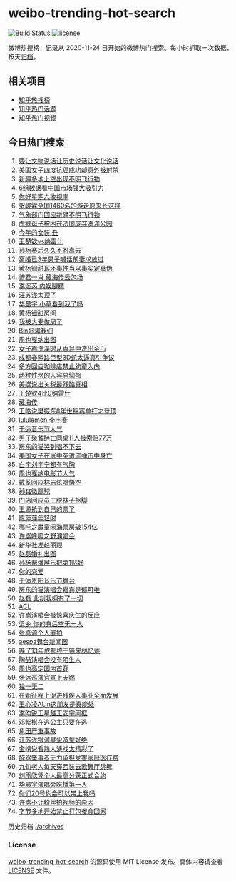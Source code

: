 # weibo-trending-hot-search

[![Build Status](https://github.com/justjavac/weibo-trending-hot-search/workflows/ci/badge.svg?branch=master)](https://github.com/justjavac/weibo-trending-hot-search/actions)
[![license](https://img.shields.io/github/license/justjavac/weibo-trending-hot-search)](https://github.com/justjavac/weibo-trending-hot-search/blob/master/LICENSE)

微博热搜榜，记录从 2020-11-24 日开始的微博热门搜索。每小时抓取一次数据，按天[归档](./archives)。

## 相关项目

- [知乎热搜榜](https://github.com/justjavac/zhihu-trending-top-search)
- [知乎热门话题](https://github.com/justjavac/zhihu-trending-hot-questions)
- [知乎热门视频](https://github.com/justjavac/zhihu-trending-hot-video)

## 今日热门搜索

<!-- BEGIN -->
<!-- 最后更新时间 Sun May 18 2025 04:16:29 GMT+0800 (China Standard Time) -->

1. [要让文物说话让历史说话让文化说话](https://s.weibo.com//weibo?q=%23%E8%A6%81%E8%AE%A9%E6%96%87%E7%89%A9%E8%AF%B4%E8%AF%9D%E8%AE%A9%E5%8E%86%E5%8F%B2%E8%AF%B4%E8%AF%9D%E8%AE%A9%E6%96%87%E5%8C%96%E8%AF%B4%E8%AF%9D%23&Refer=new_time)
1. [美国女子四度抗癌成功却意外被射杀](https://s.weibo.com//weibo?q=%23%E7%BE%8E%E5%9B%BD%E5%A5%B3%E5%AD%90%E5%9B%9B%E5%BA%A6%E6%8A%97%E7%99%8C%E6%88%90%E5%8A%9F%E5%8D%B4%E6%84%8F%E5%A4%96%E8%A2%AB%E5%B0%84%E6%9D%80%23&t=31&band_rank=34&Refer=top)
1. [新疆多地上空出现不明飞行物](https://s.weibo.com//weibo?q=%23%E6%96%B0%E7%96%86%E5%A4%9A%E5%9C%B0%E4%B8%8A%E7%A9%BA%E5%87%BA%E7%8E%B0%E4%B8%8D%E6%98%8E%E9%A3%9E%E8%A1%8C%E7%89%A9%23&t=31&band_rank=2&Refer=top)
1. [6组数据看中国市场强大吸引力](https://s.weibo.com//weibo?q=%236%E7%BB%84%E6%95%B0%E6%8D%AE%E7%9C%8B%E4%B8%AD%E5%9B%BD%E5%B8%82%E5%9C%BA%E5%BC%BA%E5%A4%A7%E5%90%B8%E5%BC%95%E5%8A%9B%23&t=31&band_rank=3&Refer=top)
1. [你好星期六收视率](https://s.weibo.com//weibo?q=%23%E4%BD%A0%E5%A5%BD%E6%98%9F%E6%9C%9F%E5%85%AD%E6%94%B6%E8%A7%86%E7%8E%87%23&t=31&band_rank=1&Refer=top)
1. [贺峻霖全国1460名的游走原来长这样](https://s.weibo.com//weibo?q=%23%E8%B4%BA%E5%B3%BB%E9%9C%96%E5%85%A8%E5%9B%BD1460%E5%90%8D%E7%9A%84%E6%B8%B8%E8%B5%B0%E5%8E%9F%E6%9D%A5%E9%95%BF%E8%BF%99%E6%A0%B7%23&t=31&band_rank=5&Refer=top)
1. [气象部门回应新疆不明飞行物](https://s.weibo.com//weibo?q=%23%E6%B0%94%E8%B1%A1%E9%83%A8%E9%97%A8%E5%9B%9E%E5%BA%94%E6%96%B0%E7%96%86%E4%B8%8D%E6%98%8E%E9%A3%9E%E8%A1%8C%E7%89%A9%23&t=31&band_rank=6&Refer=top)
1. [虎鲸母子被困在法国废弃海洋公园](https://s.weibo.com//weibo?q=%23%E8%99%8E%E9%B2%B8%E6%AF%8D%E5%AD%90%E8%A2%AB%E5%9B%B0%E5%9C%A8%E6%B3%95%E5%9B%BD%E5%BA%9F%E5%BC%83%E6%B5%B7%E6%B4%8B%E5%85%AC%E5%9B%AD%23&t=31&band_rank=24&Refer=top)
1. [今年的女装 丑](https://s.weibo.com//weibo?q=%E4%BB%8A%E5%B9%B4%E7%9A%84%E5%A5%B3%E8%A3%85%20%E4%B8%91&t=31&band_rank=5&Refer=top)
1. [王楚钦vs纳雷什](https://s.weibo.com//weibo?q=%23%E7%8E%8B%E6%A5%9A%E9%92%A6vs%E7%BA%B3%E9%9B%B7%E4%BB%80%23&t=31&band_rank=4&Refer=top)
1. [孙杨赛后久久不忍离去](https://s.weibo.com//weibo?q=%23%E5%AD%99%E6%9D%A8%E8%B5%9B%E5%90%8E%E4%B9%85%E4%B9%85%E4%B8%8D%E5%BF%8D%E7%A6%BB%E5%8E%BB%23&t=31&band_rank=7&Refer=top)
1. [离婚已3年男子喊话前妻求放过](https://s.weibo.com//weibo?q=%23%E7%A6%BB%E5%A9%9A%E5%B7%B23%E5%B9%B4%E7%94%B7%E5%AD%90%E5%96%8A%E8%AF%9D%E5%89%8D%E5%A6%BB%E6%B1%82%E6%94%BE%E8%BF%87%23&t=31&band_rank=12&Refer=top)
1. [黄杨钿甜耳环事件当以事实定真伪](https://s.weibo.com//weibo?q=%23%E9%BB%84%E6%9D%A8%E9%92%BF%E7%94%9C%E8%80%B3%E7%8E%AF%E4%BA%8B%E4%BB%B6%E5%BD%93%E4%BB%A5%E4%BA%8B%E5%AE%9E%E5%AE%9A%E7%9C%9F%E4%BC%AA%23&t=31&band_rank=12&Refer=top)
1. [博君一肖 藏海传云包场](https://s.weibo.com//weibo?q=%E5%8D%9A%E5%90%9B%E4%B8%80%E8%82%96%20%E8%97%8F%E6%B5%B7%E4%BC%A0%E4%BA%91%E5%8C%85%E5%9C%BA&t=31&band_rank=11&Refer=top)
1. [李溪芮 内娱腿精](https://s.weibo.com//weibo?q=%E6%9D%8E%E6%BA%AA%E8%8A%AE%20%E5%86%85%E5%A8%B1%E8%85%BF%E7%B2%BE&t=31&band_rank=13&Refer=top)
1. [汪苏泷太顶了](https://s.weibo.com//weibo?q=%E6%B1%AA%E8%8B%8F%E6%B3%B7%E5%A4%AA%E9%A1%B6%E4%BA%86&t=31&band_rank=23&Refer=top)
1. [华晨宇 小草看到我了吗](https://s.weibo.com//weibo?q=%E5%8D%8E%E6%99%A8%E5%AE%87%20%E5%B0%8F%E8%8D%89%E7%9C%8B%E5%88%B0%E6%88%91%E4%BA%86%E5%90%97&t=31&band_rank=23&Refer=top)
1. [黄杨钿甜房间](https://s.weibo.com//weibo?q=%23%E9%BB%84%E6%9D%A8%E9%92%BF%E7%94%9C%E6%88%BF%E9%97%B4%23&t=31&band_rank=17&Refer=top)
1. [我被大麦做局了](https://s.weibo.com//weibo?q=%E6%88%91%E8%A2%AB%E5%A4%A7%E9%BA%A6%E5%81%9A%E5%B1%80%E4%BA%86&t=31&band_rank=44&Refer=top)
1. [Bin哥骗我们](https://s.weibo.com//weibo?q=Bin%E5%93%A5%E9%AA%97%E6%88%91%E4%BB%AC&t=31&band_rank=27&Refer=top)
1. [周也戛纳出图](https://s.weibo.com//weibo?q=%23%E5%91%A8%E4%B9%9F%E6%88%9B%E7%BA%B3%E5%87%BA%E5%9B%BE%23&t=31&band_rank=18&Refer=top)
1. [女子称洗澡时从香皂中洗出金币](https://s.weibo.com//weibo?q=%23%E5%A5%B3%E5%AD%90%E7%A7%B0%E6%B4%97%E6%BE%A1%E6%97%B6%E4%BB%8E%E9%A6%99%E7%9A%82%E4%B8%AD%E6%B4%97%E5%87%BA%E9%87%91%E5%B8%81%23&t=31&band_rank=21&Refer=top)
1. [成都春熙路巨型3D蛇太逼真引争议](https://s.weibo.com//weibo?q=%23%E6%88%90%E9%83%BD%E6%98%A5%E7%86%99%E8%B7%AF%E5%B7%A8%E5%9E%8B3D%E8%9B%87%E5%A4%AA%E9%80%BC%E7%9C%9F%E5%BC%95%E4%BA%89%E8%AE%AE%23&t=31&band_rank=22&Refer=top)
1. [多方回应咖啡店禁止幼童入内](https://s.weibo.com//weibo?q=%23%E5%A4%9A%E6%96%B9%E5%9B%9E%E5%BA%94%E5%92%96%E5%95%A1%E5%BA%97%E7%A6%81%E6%AD%A2%E5%B9%BC%E7%AB%A5%E5%85%A5%E5%86%85%23&t=31&band_rank=10&Refer=top)
1. [两种性格的人容易抑郁](https://s.weibo.com//weibo?q=%23%E4%B8%A4%E7%A7%8D%E6%80%A7%E6%A0%BC%E7%9A%84%E4%BA%BA%E5%AE%B9%E6%98%93%E6%8A%91%E9%83%81%23&t=31&band_rank=26&Refer=top)
1. [美媒说出关税最残酷真相](https://s.weibo.com//weibo?q=%23%E7%BE%8E%E5%AA%92%E8%AF%B4%E5%87%BA%E5%85%B3%E7%A8%8E%E6%9C%80%E6%AE%8B%E9%85%B7%E7%9C%9F%E7%9B%B8%23&t=31&band_rank=49&Refer=top)
1. [王楚钦4比0纳雷什](https://s.weibo.com//weibo?q=%23%E7%8E%8B%E6%A5%9A%E9%92%A64%E6%AF%940%E7%BA%B3%E9%9B%B7%E4%BB%80%23&t=31&band_rank=35&Refer=top)
1. [藏海传](https://s.weibo.com//weibo?q=%E8%97%8F%E6%B5%B7%E4%BC%A0&t=31&band_rank=46&Refer=top)
1. [王皓说樊振东8年世锦赛单打才登顶](https://s.weibo.com//weibo?q=%23%E7%8E%8B%E7%9A%93%E8%AF%B4%E6%A8%8A%E6%8C%AF%E4%B8%9C8%E5%B9%B4%E4%B8%96%E9%94%A6%E8%B5%9B%E5%8D%95%E6%89%93%E6%89%8D%E7%99%BB%E9%A1%B6%23&t=31&band_rank=15&Refer=top)
1. [lululemon 李宇春](https://s.weibo.com//weibo?q=lululemon%20%E6%9D%8E%E5%AE%87%E6%98%A5&t=31&band_rank=30&Refer=top)
1. [于适音乐节人气](https://s.weibo.com//weibo?q=%23%E4%BA%8E%E9%80%82%E9%9F%B3%E4%B9%90%E8%8A%82%E4%BA%BA%E6%B0%94%23&t=31&band_rank=37&Refer=top)
1. [男子聚餐醉亡同桌11人被索赔77万](https://s.weibo.com//weibo?q=%23%E7%94%B7%E5%AD%90%E8%81%9A%E9%A4%90%E9%86%89%E4%BA%A1%E5%90%8C%E6%A1%8C11%E4%BA%BA%E8%A2%AB%E7%B4%A2%E8%B5%9477%E4%B8%87%23&t=31&band_rank=14&Refer=top)
1. [房东的猫哭到唱不下去](https://s.weibo.com//weibo?q=%E6%88%BF%E4%B8%9C%E7%9A%84%E7%8C%AB%E5%93%AD%E5%88%B0%E5%94%B1%E4%B8%8D%E4%B8%8B%E5%8E%BB&t=31&band_rank=45&Refer=top)
1. [美国女子在家中突遭流弹击中身亡](https://s.weibo.com//weibo?q=%23%E7%BE%8E%E5%9B%BD%E5%A5%B3%E5%AD%90%E5%9C%A8%E5%AE%B6%E4%B8%AD%E7%AA%81%E9%81%AD%E6%B5%81%E5%BC%B9%E5%87%BB%E4%B8%AD%E8%BA%AB%E4%BA%A1%23&t=31&band_rank=36&Refer=top)
1. [白宇刘宇宁都有气胸](https://s.weibo.com//weibo?q=%23%E7%99%BD%E5%AE%87%E5%88%98%E5%AE%87%E5%AE%81%E9%83%BD%E6%9C%89%E6%B0%94%E8%83%B8%23&t=31&band_rank=29&Refer=top)
1. [周也戛纳电影节人气](https://s.weibo.com//weibo?q=%23%E5%91%A8%E4%B9%9F%E6%88%9B%E7%BA%B3%E7%94%B5%E5%BD%B1%E8%8A%82%E4%BA%BA%E6%B0%94%23&t=31&band_rank=33&Refer=top)
1. [戴荃回应林志炫唱悟空](https://s.weibo.com//weibo?q=%23%E6%88%B4%E8%8D%83%E5%9B%9E%E5%BA%94%E6%9E%97%E5%BF%97%E7%82%AB%E5%94%B1%E6%82%9F%E7%A9%BA%23&t=31&band_rank=34&Refer=top)
1. [孙铭徽踢球](https://s.weibo.com//weibo?q=%E5%AD%99%E9%93%AD%E5%BE%BD%E8%B8%A2%E7%90%83&t=31&band_rank=35&Refer=top)
1. [门店回应员工脱袜子抠脚](https://s.weibo.com//weibo?q=%23%E9%97%A8%E5%BA%97%E5%9B%9E%E5%BA%94%E5%91%98%E5%B7%A5%E8%84%B1%E8%A2%9C%E5%AD%90%E6%8A%A0%E8%84%9A%23&t=31&band_rank=38&Refer=top)
1. [王源抢到自己的票了](https://s.weibo.com//weibo?q=%23%E7%8E%8B%E6%BA%90%E6%8A%A2%E5%88%B0%E8%87%AA%E5%B7%B1%E7%9A%84%E7%A5%A8%E4%BA%86%23&t=31&band_rank=9&Refer=top)
1. [陈萍萍年轻时](https://s.weibo.com//weibo?q=%E9%99%88%E8%90%8D%E8%90%8D%E5%B9%B4%E8%BD%BB%E6%97%B6&t=31&band_rank=44&Refer=top)
1. [哪吒之魔童闹海票房破154亿](https://s.weibo.com//weibo?q=%23%E5%93%AA%E5%90%92%E4%B9%8B%E9%AD%94%E7%AB%A5%E9%97%B9%E6%B5%B7%E7%A5%A8%E6%88%BF%E7%A0%B4154%E4%BA%BF%23&t=31&band_rank=16&Refer=top)
1. [许嵩呼吸之野演唱会](https://s.weibo.com//weibo?q=%E8%AE%B8%E5%B5%A9%E5%91%BC%E5%90%B8%E4%B9%8B%E9%87%8E%E6%BC%94%E5%94%B1%E4%BC%9A&t=31&band_rank=38&Refer=top)
1. [新华社发赵丽颖](https://s.weibo.com//weibo?q=%23%E6%96%B0%E5%8D%8E%E7%A4%BE%E5%8F%91%E8%B5%B5%E4%B8%BD%E9%A2%96%23&t=31&band_rank=19&Refer=top)
1. [赵磊婚礼出图](https://s.weibo.com//weibo?q=%23%E8%B5%B5%E7%A3%8A%E5%A9%9A%E7%A4%BC%E5%87%BA%E5%9B%BE%23&t=31&band_rank=28&Refer=top)
1. [孙杨帮潘展乐把第1贴好](https://s.weibo.com//weibo?q=%23%E5%AD%99%E6%9D%A8%E5%B8%AE%E6%BD%98%E5%B1%95%E4%B9%90%E6%8A%8A%E7%AC%AC1%E8%B4%B4%E5%A5%BD%23&t=31&band_rank=8&Refer=top)
1. [你的恋爱](https://s.weibo.com//weibo?q=%E4%BD%A0%E7%9A%84%E6%81%8B%E7%88%B1&t=31&band_rank=46&Refer=top)
1. [于适贵阳音乐节舞台](https://s.weibo.com//weibo?q=%23%E4%BA%8E%E9%80%82%E8%B4%B5%E9%98%B3%E9%9F%B3%E4%B9%90%E8%8A%82%E8%88%9E%E5%8F%B0%23&t=31&band_rank=48&Refer=top)
1. [房东的猫演唱会嘉宾是郁可唯](https://s.weibo.com//weibo?q=%E6%88%BF%E4%B8%9C%E7%9A%84%E7%8C%AB%E6%BC%94%E5%94%B1%E4%BC%9A%E5%98%89%E5%AE%BE%E6%98%AF%E9%83%81%E5%8F%AF%E5%94%AF&t=31&band_rank=48&Refer=top)
1. [赵磊 此刻我拥有了一切](https://s.weibo.com//weibo?q=%E8%B5%B5%E7%A3%8A%20%E6%AD%A4%E5%88%BB%E6%88%91%E6%8B%A5%E6%9C%89%E4%BA%86%E4%B8%80%E5%88%87&t=31&band_rank=49&Refer=top)
1. [ACL](https://s.weibo.com//weibo?q=ACL&t=31&band_rank=50&Refer=top)
1. [许嵩演唱会被惊喜庆生的反应](https://s.weibo.com//weibo?q=%E8%AE%B8%E5%B5%A9%E6%BC%94%E5%94%B1%E4%BC%9A%E8%A2%AB%E6%83%8A%E5%96%9C%E5%BA%86%E7%94%9F%E7%9A%84%E5%8F%8D%E5%BA%94&t=31&band_rank=32&Refer=top)
1. [梁乡 你的身后空无一人](https://s.weibo.com//weibo?q=%E6%A2%81%E4%B9%A1%20%E4%BD%A0%E7%9A%84%E8%BA%AB%E5%90%8E%E7%A9%BA%E6%97%A0%E4%B8%80%E4%BA%BA&t=31&band_rank=45&Refer=top)
1. [张真源个人直拍](https://s.weibo.com//weibo?q=%E5%BC%A0%E7%9C%9F%E6%BA%90%E4%B8%AA%E4%BA%BA%E7%9B%B4%E6%8B%8D&t=31&band_rank=46&Refer=top)
1. [aespa舞台新闻图](https://s.weibo.com//weibo?q=%23aespa%E8%88%9E%E5%8F%B0%E6%96%B0%E9%97%BB%E5%9B%BE%23&t=31&band_rank=38&Refer=top)
1. [等了13年成都终于等来林忆莲](https://s.weibo.com//weibo?q=%E7%AD%89%E4%BA%8613%E5%B9%B4%E6%88%90%E9%83%BD%E7%BB%88%E4%BA%8E%E7%AD%89%E6%9D%A5%E6%9E%97%E5%BF%86%E8%8E%B2&t=31&band_rank=49&Refer=top)
1. [陶喆演唱会没有陌生人](https://s.weibo.com//weibo?q=%E9%99%B6%E5%96%86%E6%BC%94%E5%94%B1%E4%BC%9A%E6%B2%A1%E6%9C%89%E9%99%8C%E7%94%9F%E4%BA%BA&t=31&band_rank=33&Refer=top)
1. [周也高定国内首穿](https://s.weibo.com//weibo?q=%23%E5%91%A8%E4%B9%9F%E9%AB%98%E5%AE%9A%E5%9B%BD%E5%86%85%E9%A6%96%E7%A9%BF%23&t=31&band_rank=32&Refer=top)
1. [张远巡演官宣上天赐](https://s.weibo.com//weibo?q=%E5%BC%A0%E8%BF%9C%E5%B7%A1%E6%BC%94%E5%AE%98%E5%AE%A3%E4%B8%8A%E5%A4%A9%E8%B5%90&t=31&band_rank=40&Refer=top)
1. [独一无二](https://s.weibo.com//weibo?q=%E7%8B%AC%E4%B8%80%E6%97%A0%E4%BA%8C&t=31&band_rank=49&Refer=top)
1. [在新征程上促进残疾人事业全面发展](https://s.weibo.com//weibo?q=%23%E5%9C%A8%E6%96%B0%E5%BE%81%E7%A8%8B%E4%B8%8A%E4%BF%83%E8%BF%9B%E6%AE%8B%E7%96%BE%E4%BA%BA%E4%BA%8B%E4%B8%9A%E5%85%A8%E9%9D%A2%E5%8F%91%E5%B1%95%23&Refer=new_time)
1. [王心凌ALin这朋友是真能处](https://s.weibo.com//weibo?q=%E7%8E%8B%E5%BF%83%E5%87%8CALin%E8%BF%99%E6%9C%8B%E5%8F%8B%E6%98%AF%E7%9C%9F%E8%83%BD%E5%A4%84&t=31&band_rank=37&Refer=top)
1. [李昀锐王星越王安宇同框](https://s.weibo.com//weibo?q=%23%E6%9D%8E%E6%98%80%E9%94%90%E7%8E%8B%E6%98%9F%E8%B6%8A%E7%8E%8B%E5%AE%89%E5%AE%87%E5%90%8C%E6%A1%86%23&t=31&band_rank=25&Refer=top)
1. [邓紫棋在逃公主只要在逃](https://s.weibo.com//weibo?q=%E9%82%93%E7%B4%AB%E6%A3%8B%E5%9C%A8%E9%80%83%E5%85%AC%E4%B8%BB%E5%8F%AA%E8%A6%81%E5%9C%A8%E9%80%83&t=31&band_rank=42&Refer=top)
1. [角田严重事故](https://s.weibo.com//weibo?q=%23%E8%A7%92%E7%94%B0%E4%B8%A5%E9%87%8D%E4%BA%8B%E6%95%85%23&t=31&band_rank=43&Refer=top)
1. [汪苏泷银河星尘造型好绝](https://s.weibo.com//weibo?q=%E6%B1%AA%E8%8B%8F%E6%B3%B7%E9%93%B6%E6%B2%B3%E6%98%9F%E5%B0%98%E9%80%A0%E5%9E%8B%E5%A5%BD%E7%BB%9D&t=31&band_rank=48&Refer=top)
1. [金靖说看熟人演戏太精彩了](https://s.weibo.com//weibo?q=%E9%87%91%E9%9D%96%E8%AF%B4%E7%9C%8B%E7%86%9F%E4%BA%BA%E6%BC%94%E6%88%8F%E5%A4%AA%E7%B2%BE%E5%BD%A9%E4%BA%86&t=31&band_rank=47&Refer=top)
1. [醉驾肇事者无力承担受害家庭医疗费](https://s.weibo.com//weibo?q=%23%E9%86%89%E9%A9%BE%E8%82%87%E4%BA%8B%E8%80%85%E6%97%A0%E5%8A%9B%E6%89%BF%E6%8B%85%E5%8F%97%E5%AE%B3%E5%AE%B6%E5%BA%AD%E5%8C%BB%E7%96%97%E8%B4%B9%23&t=31&band_rank=20&Refer=top)
1. [九旬老人每天穿西装去歌舞厅跳舞](https://s.weibo.com//weibo?q=%23%E4%B9%9D%E6%97%AC%E8%80%81%E4%BA%BA%E6%AF%8F%E5%A4%A9%E7%A9%BF%E8%A5%BF%E8%A3%85%E5%8E%BB%E6%AD%8C%E8%88%9E%E5%8E%85%E8%B7%B3%E8%88%9E%23&t=31&band_rank=31&Refer=top)
1. [刘雨欣凭个人最高分获正式合约](https://s.weibo.com//weibo?q=%E5%88%98%E9%9B%A8%E6%AC%A3%E5%87%AD%E4%B8%AA%E4%BA%BA%E6%9C%80%E9%AB%98%E5%88%86%E8%8E%B7%E6%AD%A3%E5%BC%8F%E5%90%88%E7%BA%A6&t=31&band_rank=39&Refer=top)
1. [华晨宇演唱会吃播第一人](https://s.weibo.com//weibo?q=%E5%8D%8E%E6%99%A8%E5%AE%87%E6%BC%94%E5%94%B1%E4%BC%9A%E5%90%83%E6%92%AD%E7%AC%AC%E4%B8%80%E4%BA%BA&t=31&band_rank=41&Refer=top)
1. [你们20号约会可以带上我吗](https://s.weibo.com//weibo?q=%E4%BD%A0%E4%BB%AC20%E5%8F%B7%E7%BA%A6%E4%BC%9A%E5%8F%AF%E4%BB%A5%E5%B8%A6%E4%B8%8A%E6%88%91%E5%90%97&t=31&band_rank=45&Refer=top)
1. [许嵩不让粉丝拍视频的原因](https://s.weibo.com//weibo?q=%E8%AE%B8%E5%B5%A9%E4%B8%8D%E8%AE%A9%E7%B2%89%E4%B8%9D%E6%8B%8D%E8%A7%86%E9%A2%91%E7%9A%84%E5%8E%9F%E5%9B%A0&t=31&band_rank=48&Refer=top)
1. [字节多地开始禁止打包餐食回家](https://s.weibo.com//weibo?q=%23%E5%AD%97%E8%8A%82%E5%A4%9A%E5%9C%B0%E5%BC%80%E5%A7%8B%E7%A6%81%E6%AD%A2%E6%89%93%E5%8C%85%E9%A4%90%E9%A3%9F%E5%9B%9E%E5%AE%B6%23&t=31&band_rank=50&Refer=top)

<!-- END -->

历史归档 [./archives](./archives)

### License

[weibo-trending-hot-search](https://github.com/justjavac/weibo-trending-hot-search) 的源码使用 MIT License
发布。具体内容请查看 [LICENSE](./LICENSE) 文件。
